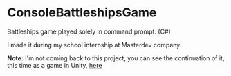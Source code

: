 # ConsoleBattleshipsGame
Battleships game played solely in command prompt. (C#)

I made it during my school internship at Masterdev company.

**Note:** I'm not coming back to this project, you can see the continuation of it, this time as a game in Unity, [here](https://github.com/exostin/UnityBattleships)
